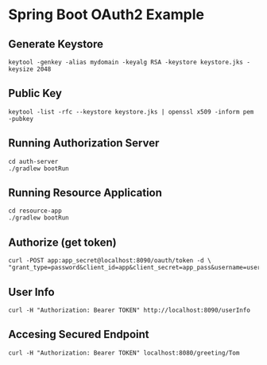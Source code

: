 # Spring Boot OAuth2 Example

## Generate Keystore
```
keytool -genkey -alias mydomain -keyalg RSA -keystore keystore.jks -keysize 2048
```

## Public Key
```
keytool -list -rfc --keystore keystore.jks | openssl x509 -inform pem -pubkey
```

## Running Authorization Server

```
cd auth-server
./gradlew bootRun
```

## Running Resource Application

```
cd resource-app
./gradlew bootRun
```

## Authorize (get token)

```
curl -POST app:app_secret@localhost:8090/oauth/token -d \
"grant_type=password&client_id=app&client_secret=app_pass&username=user&password=pass"
```

## User Info

```
curl -H "Authorization: Bearer TOKEN" http://localhost:8090/userInfo
```

## Accesing Secured Endpoint

```
curl -H "Authorization: Bearer TOKEN" localhost:8080/greeting/Tom
```


